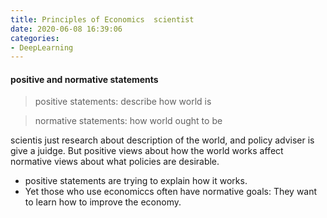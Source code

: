 ```yaml
---
title: Principles of Economics  scientist 
date: 2020-06-08 16:39:06
categories:
- DeepLearning
---
```

#### positive and normative statements
> positive statements: describe how world is

> normative statements: how world ought to be

scientis just research about description of the world, and policy adviser is give a juidge.
But positive views about how the world works affect normative views about what policies are desirable.
- positive statements are trying to explain how it works. 
- Yet those who use economiccs often have normative goals: They want to learn how to improve the economy.